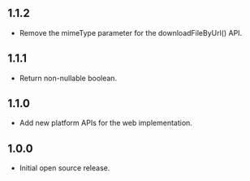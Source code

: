 ## 1.1.2

* Remove the mimeType parameter for the downloadFileByUrl() API.

## 1.1.1

* Return non-nullable boolean.

## 1.1.0

* Add new platform APIs for the web implementation.

## 1.0.0

* Initial open source release.

